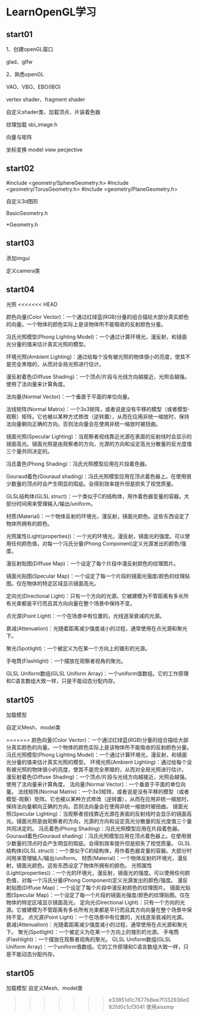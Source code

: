 # LearnOpenGL学习



## start01

1、创建openGL窗口

glad、glfw

2、熟悉openGL

VAO、VBO、EBO(IBO)

vertex shader、fragment shader

自定义shader类，加载顶点、片装着色器

纹理加载 sbi_image.h

向量与矩阵

坐标变换 model view pecjective

## start02

#include <geometry/SphereGeometry.h>
#include <geometry/TorusGeometry.h>
#include <geometry/PlaneGeometry.h>

自定义3d图形 

BasicGeometry.h

*Geometry.h

## start03

添加imgui

定义camera类

## start04

光照
<<<<<<< HEAD

颜色向量(Color Vector)：一个通过红绿蓝(RGB)分量的组合描绘大部分真实颜色的向量。一个物体的颜色实际上是该物体所不能吸收的反射颜色分量。

冯氏光照模型(Phong Lighting Model)：一个通过计算环境光，漫反射，和镜面光分量的值来估计真实光照的模型。

环境光照(Ambient Lighting)：通过给每个没有被光照的物体很小的亮度，使其不是完全黑暗的，从而对全局光照进行估计。

漫反射着色(Diffuse Shading)：一个顶点/片段与光线方向越接近，光照会越强。使用了法向量来计算角度。

法向量(Normal Vector)：一个垂直于平面的单位向量。

法线矩阵(Normal Matrix)：一个3x3矩阵，或者说是没有平移的模型（或者模型-观察）矩阵。它也被以某种方式修改（逆转置），从而在应用非统一缩放时，保持法向量朝向正确的方向。否则法向量会在使用非统一缩放时被扭曲。

镜面光照(Specular Lighting)：当观察者视线靠近光源在表面的反射线时会显示的镜面高光。镜面光照是由观察者的方向，光源的方向和设定高光分散量的反光度值三个量共同决定的。

冯氏着色(Phong Shading)：冯氏光照模型应用在片段着色器。

Gouraud着色(Gouraud shading)：冯氏光照模型应用在顶点着色器上。在使用很少数量的顶点时会产生明显的瑕疵。会得到效率提升但是损失了视觉质量。

GLSL结构体(GLSL struct)：一个类似于C的结构体，用作着色器变量的容器。大部分时间用来管理输入/输出/uniform。

材质(Material)：一个物体反射的环境光，漫反射，镜面光颜色。这些东西设定了物体所拥有的颜色。

光照属性(Light(properties))：一个光的环境光，漫反射，镜面光的强度。可以使用任何颜色值，对每一个冯氏分量(Phong Component)定义光源发出的颜色/强度。

漫反射贴图(Diffuse Map)：一个设定了每个片段中漫反射颜色的纹理图片。

镜面光贴图(Specular Map)：一个设定了每一个片段的镜面光强度/颜色的纹理贴图。仅在物体的特定区域显示镜面高光。

定向光(Directional Light)：只有一个方向的光源。它被建模为不管距离有多长所有光束都是平行而且其方向向量在整个场景中保持不变。

点光源(Point Light)：一个在场景中有位置的，光线逐渐衰减的光源。

衰减(Attenuation)：光随着距离减少强度减小的过程，通常使用在点光源和聚光下。

聚光(Spotlight)：一个被定义为在某一个方向上的锥形的光源。

手电筒(Flashlight)：一个摆放在观察者视角的聚光。

GLSL Uniform数组(GLSL Uniform Array)：一个uniform值数组。它的工作原理和C语言数组大致一样，只是不能动态分配内存。
## start05
加载模型

自定义Mesh、model类

=======
颜色向量(Color Vector)：一个通过红绿蓝(RGB)分量的组合描绘大部分真实颜色的向量。一个物体的颜色实际上是该物体所不能吸收的反射颜色分量。
冯氏光照模型(Phong Lighting Model)：一个通过计算环境光，漫反射，和镜面光分量的值来估计真实光照的模型。
环境光照(Ambient Lighting)：通过给每个没有被光照的物体很小的亮度，使其不是完全黑暗的，从而对全局光照进行估计。
漫反射着色(Diffuse Shading)：一个顶点/片段与光线方向越接近，光照会越强。使用了法向量来计算角度。
法向量(Normal Vector)：一个垂直于平面的单位向量。
法线矩阵(Normal Matrix)：一个3x3矩阵，或者说是没有平移的模型（或者模型-观察）矩阵。它也被以某种方式修改（逆转置），从而在应用非统一缩放时，保持法向量朝向正确的方向。否则法向量会在使用非统一缩放时被扭曲。
镜面光照(Specular Lighting)：当观察者视线靠近光源在表面的反射线时会显示的镜面高光。镜面光照是由观察者的方向，光源的方向和设定高光分散量的反光度值三个量共同决定的。
冯氏着色(Phong Shading)：冯氏光照模型应用在片段着色器。
Gouraud着色(Gouraud shading)：冯氏光照模型应用在顶点着色器上。在使用很少数量的顶点时会产生明显的瑕疵。会得到效率提升但是损失了视觉质量。
GLSL结构体(GLSL struct)：一个类似于C的结构体，用作着色器变量的容器。大部分时间用来管理输入/输出/uniform。
材质(Material)：一个物体反射的环境光，漫反射，镜面光颜色。这些东西设定了物体所拥有的颜色。
光照属性(Light(properties))：一个光的环境光，漫反射，镜面光的强度。可以使用任何颜色值，对每一个冯氏分量(Phong Component)定义光源发出的颜色/强度。
漫反射贴图(Diffuse Map)：一个设定了每个片段中漫反射颜色的纹理图片。
镜面光贴图(Specular Map)：一个设定了每一个片段的镜面光强度/颜色的纹理贴图。仅在物体的特定区域显示镜面高光。
定向光(Directional Light)：只有一个方向的光源。它被建模为不管距离有多长所有光束都是平行而且其方向向量在整个场景中保持不变。
点光源(Point Light)：一个在场景中有位置的，光线逐渐衰减的光源。
衰减(Attenuation)：光随着距离减少强度减小的过程，通常使用在点光源和聚光下。
聚光(Spotlight)：一个被定义为在某一个方向上的锥形的光源。
手电筒(Flashlight)：一个摆放在观察者视角的聚光。
GLSL Uniform数组(GLSL Uniform Array)：一个uniform值数组。它的工作原理和C语言数组大致一样，只是不能动态分配内存。
## start05
加载模型
自定义Mesh、model类
>>>>>>> e33851d1c7677b8ee7f332936e082fd0c1cf3041
使用aissmp









